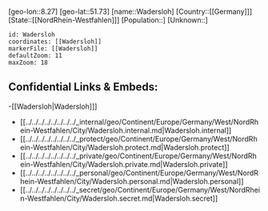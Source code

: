 ﻿---
location: [51.73,8.27]
mapzoom: [7,12] 
mapmarker: city 
type: City
tags:
- geo/City


SpocWebEntityId: 35380
isDeleted: false
confidential: public

---
[geo-lon::8.27]
[geo-lat::51.73]
[name::Wadersloh]
[Country::[[Germany]]]
[State::[[NordRhein-Westfahlen]]]
[Population::]
[Unknown::]


```leaflet
id: Wadersloh
coordinates: [[Wadersloh]]
markerFile: [[Wadersloh]]
defaultZoom: 11 
maxZoom: 18
```


## Confidential Links & Embeds: 
-[[Wadersloh|Wadersloh]]] 
- [[../../../../../../../../_internal/geo/Continent/Europe/Germany/West/NordRhein-Westfahlen/City/Wadersloh.internal.md|Wadersloh.internal]] 
- [[../../../../../../../../_protect/geo/Continent/Europe/Germany/West/NordRhein-Westfahlen/City/Wadersloh.protect.md|Wadersloh.protect]] 
- [[../../../../../../../../_private/geo/Continent/Europe/Germany/West/NordRhein-Westfahlen/City/Wadersloh.private.md|Wadersloh.private]] 
- [[../../../../../../../../_personal/geo/Continent/Europe/Germany/West/NordRhein-Westfahlen/City/Wadersloh.personal.md|Wadersloh.personal]] 
- [[../../../../../../../../_secret/geo/Continent/Europe/Germany/West/NordRhein-Westfahlen/City/Wadersloh.secret.md|Wadersloh.secret]] 

